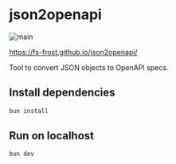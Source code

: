 # json2openapi

![main](https://github.com/FS-Frost/json2openapi/actions/workflows/main.yml/badge.svg)

https://fs-frost.github.io/json2openapi/

Tool to convert JSON objects to OpenAPI specs.

## Install dependencies

```sh
bun install
```

## Run on localhost

```sh
bun dev
```
